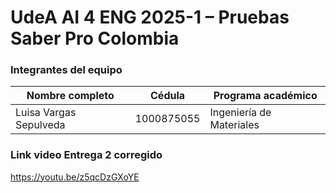 # UdeA AI 4 ENG 2025-1 – Pruebas Saber Pro Colombia

### Integrantes del equipo

| Nombre completo        | Cédula     | Programa académico       |
| ---------------------- | ---------- | ------------------------ |
| Luisa Vargas Sepulveda | 1000875055 | Ingeniería de Materiales |

### Link video Entrega 2 corregido

https://youtu.be/z5qcDzGXoYE
